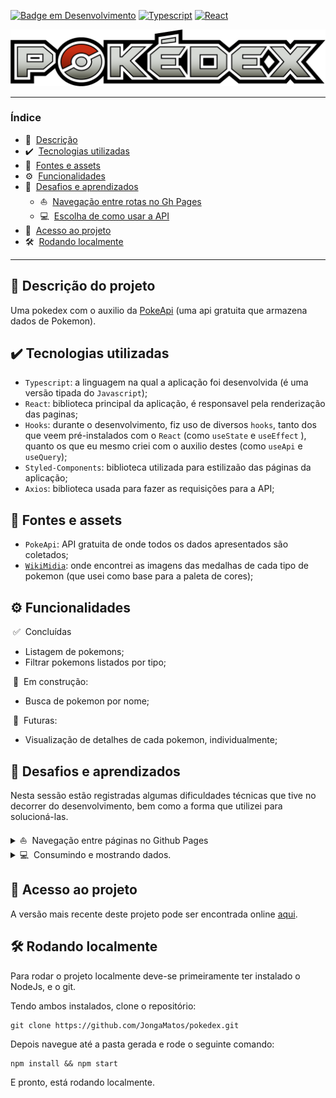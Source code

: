 
<span id="start">

[![Badge em Desenvolvimento](http://img.shields.io/static/v1?label=STATUS&message=EM%20DESENVOLVIMENTO&color=yellow&style=for-the-badge)](#start)
[![Typescript](http://img.shields.io/static/v1?label=Typescript&message=4.5.5&color=3178C6&style=for-the-badge)](#start)
[![React](http://img.shields.io/static/v1?label=React&message=17.0.2&color=61DAF9&style=for-the-badge)](#start)


[![Pokedex-logo](./src/assets/pokedex-banner.png)](#start)

---


### Índice
* 📄&nbsp; [Descrição](#---descrição-do-projeto)
* ✔️&nbsp; [Tecnologias utilizadas](#%EF%B8%8F---tecnologias-utilizadas)
* 📖&nbsp; [Fontes e assets](#--fontes-e-assets)
*  ⚙️&nbsp; [Funcionalidades]()
* 🤔&nbsp; [Desafios e aprendizados](#--desafios-e-aprendizados)
  * ⛵&nbsp; [Navegação entre rotas no Gh Pages](#--desafios-e-aprendizados)
  * 💻&nbsp; [Escolha de como usar a API](#--desafios-e-aprendizados)
* 📁&nbsp; [Acesso ao projeto](#--acesso-ao-projeto)
* 🛠️&nbsp; [Rodando localmente](#%EF%B8%8F--rodando-localmente)


---



## 📄   Descrição do projeto 

 Uma pokedex com o auxilio da [PokeApi](https://pokeapi.co/) (uma api gratuita que armazena dados de Pokemon).


## ✔️   Tecnologias utilizadas 
 - `Typescript`: a linguagem na qual a aplicação foi desenvolvida (é uma versão tipada do `Javascript`);
 - `React`: biblioteca principal da aplicação, é responsavel pela renderização das paginas;
 - `Hooks`: durante o desenvolvimento, fiz uso de diversos `hooks`, tanto dos que veem pré-instalados com o `React` (como `useState` e `useEffect` ), quanto os que eu mesmo criei com o auxilio destes (como `useApi` e `useQuery`);
 - `Styled-Components`: biblioteca utilizada para estilizaão das páginas da aplicação;
 - `Axios`: biblioteca usada para fazer as requisições para a API;


## 📖  Fontes e assets

 - `PokeApi`: API gratuita de onde todos os dados apresentados são coletados;
 - [`WikiMidia`](https://commons.wikimedia.org/wiki/Category:Pok%C3%A9mon_types_icons): onde encontrei as imagens das medalhas de cada tipo de pokemon (que usei como base para a paleta de cores);

## ⚙️  Funcionalidades

  &nbsp;✅&nbsp; Concluídas
   - Listagem de pokemons;
   - Filtrar pokemons listados por tipo;  

  &nbsp;🚧&nbsp; Em construção:
   - Busca de pokemon por nome;
  
  &nbsp;🔮&nbsp; Futuras:
   - Visualização de detalhes de cada pokemon, individualmente;

## 🤔  Desafios e aprendizados

 Nesta sessão estão registradas algumas dificuldades técnicas que tive no decorrer do desenvolvimento, bem como a forma que utilizei para solucioná-las.

<details>
<summary  >⛵&nbsp; Navegação entre páginas no Github Pages
</summary>
<br/>

<div style="margin-left: 1rem;">

 Essa foi a primeira aplicação com navegação entre páginas com rotas que adicionei ao Github Pages, e não demorou para que surgissem comportamentos inesperados.


### Índice

 - [Primeira dififuldade](#primeira-dificuldade)
 - [Segunda dificuldade](#segunda-dificuldade)


## Primeira dificuldade

 A primeira dificuldade foi observar que as páginas estavam todas em branco. Isso ocorreu pois era necessário adaptar a rota base de "/" para "/pokedex/", endereço onde o Gh Pages publicou a aplicação.

## Segunda dificuldade

 ### Comportamento observado

  A segunda foi quando notei problemas ao acessar rotas diferentes da rota base da aplicação, por exemplo:

  1. Se eu navegasse da rota base ('/pokedex/') para a rota de visualização de pokemons ('/pokedex/pokemons/') pela interface, tudo funcionaria como esperado. 
  2. Se tentasse recarregar a página nessa segunda rota ou acessar sua url diretamente, seria renderizada uma pagina do Gh Pages constando 'Erro 404, página não encontrada".


 ### Causas

  Após um pouco de pesquisa, descobri que isso ocorre porque o Gh Pages lida com "landind pages", e quando renderiza a rota ele busca o arquivo `index.html`, que no caso não existe para todas as rotas.

  Demorou um pouco para encontrar uma solução para este problema.Cheguei a cogitar deixar dessa forma, pois "é o comportamento normal da plataforma". Porém a ideia de alguem acessar a aplicação, ver tudo funcionando, para depois atualizar a página e se deparar com esse comportamento, me fez continuar buscando soluções.


 ### Solução

  Muitas das possíveis formas de solucionar o problema seriam inviáveis devido as limitações do Gh Pages. Por exemplo: rodar um servidor NodeJs, que garanta que que todas as rotas sejam "redirecionadas" pelo arquivo `index.html` (não é possível pois o ambiente do Github só permite arquivos estáticos).

  No final, solucionei de forma relativamente simples: alterei a estratégia de roteamento.

  A biblioteca `react-router-dom` (usada para navegação das rotas), possui um roteador diferente do "padrão" (`BrowserRouter`), chamado `HashRouter`. Neste roteador as rotas passam a ser relativas a um `#` (por exemplo: '/pokedex/' passa a ser '/pokedex/#' e '/pokedex/pokemons' vira '/pokedex/#/pokemons'), este caracter é interpretado pelo navegador como se estivesse tentando ir para uma região da mesma página, e consequentemente ele ainda busca o arquivo `index.html` da rota principal, permitindo acessar todas as rotas diretamente e recarregar a pagina sem problemas. 

</div>


</details>

<details>
<summary > 💻&nbsp; Consumindo e mostrando dados.</h3>
</summary>
<!-- <br> -->
<div style="margin-left: 1rem;">

 ### Índice
 
  0. [Recursos utilizados](#os-recursos-que-utlilizei)
  1. [A primeira estratégia](#1-primeira-estratégia)
  2. [A segunda estratégia](#2-segunda-estratégia)
  3. [A terceira estratégia](#3-terceira-estratégia)

 ## Os recursos que utlilizei
  1. A aplicação faz uso de dois endpoints da PokeApi:
     1. **/pokemon/:id** : que retorna todas as informações associadas a um pokemon que possui o id referenciado, me referirei a este endpoind como ***details***.
     2. **/pokemon/** : retorna uma lista de nomes e id's de pokemons, iniciando no query offset (valor padrão igual a zero) e retornando uma quantia de itens igual ao query limit (valor padrão igual a vinte), vou me referir a este endpoint como ***list***.
  2.  A cor dos cards na pagina de listar pokemons depende do tipo do pokemon, informação obtida com o endpoint ***details***.
  3.  As imagens dos pokemons são obtidas no repositório [sprites](https://github.com/PokeAPI/sprites), onde são nomeadas pelo id de cada pokemon (tornando fácil encontrar suas url's).


 Agora, sobre minhas estratégias e dificuldades:

 ## 1. Primeira estratégia

  ### 1.1. O ponto de partida

  De inicio eu havia tentado usar estes recursos da seguinte forma:

  1. Ao entrar na tela de listagem de pokemons, fazia uma requisição para o endpoint ***list***, pedindo o nome de todos os pokemons cadastrados (offset=0 e limit=1126);
  2. Com a função .map, renderizar um componente Card para cada pokemon com os dados obtidos e a imagem encontrada com o id.
  3. Dentro do componente Card se fazia uma requisição para o endpoint ***details***, alterando a cor de fundo da padrão para a cor que representa o tipo do pokemon.

  ### 1.2. Observações

  Fazendo as coisas desta forma, me deparei com alguns problemas:
  * A pagina se tornou extremamente pesada e lenta devido a quantidade de componentes renderizados;
  * As imagens demoravam muito para carregar tambem devido a grande quantidade;
  * A chamada por details em cada Card de forma individual aumentou muito a demora para que os mesmos obtivessem suas cores finais;

  No geral, a pagina estava longe de ser fluida e sua performance deixando muito a desejar.

  ### 1.3. Nova solução 

  Pensando em uma forma de otimizar este fluxo, pensei na [segunda estratégia](#2-segunda-estratégia);

 ## 2. Segunda estratégia

  ### 2.1. A ideia

  Minha primeira ideia de otmização foi diminuir a quantia de dados que precisam ser carregados, então:

  1. Passei a chamar ***list*** para pegar apenas uma porção do total de pokemons na pagina.
  2. Mostrar as informações da mesma forma da estratégia anterior.
  3. Adicionar um sistema de paginação, para poder navegar para a próxima pagina, onde uma porção diferente dos dados seriam carregados.

  ### 2.2. Comportamento observado

  Desta forma a pagina e seus componentes passaram a carregar de forma mais rapida, mas ainda podia-se perceber as imagens terminando de carregar e um delay para os Cards assumirem suas cores finais.

  ### 2.3. Ajuste

  Para passar uma maior impressão de fluidez, tive a ideia de colocar um timer na pagina. Depois de ***list*** retornar os dados iniciais, a pagina continuaria mostrando a tela de carregamento por alguns instantes a mais, enquanto isso as imagens e dados dos Cards terminariam de carregar (ocultas com a propriedade "display: none;" do CSS), dando uma maior sensação de fluidez.

  ### 2.4. Novo problema

  Com isso, meu problema inicial estava solucionado, mas acabei me deparando com outro. Na lista de funcionalidades que pretendia implementar, se encontram a possibilidade de filtrar os pokemons por tipo, e a possibilidade de pesquisar pokemons por nome (visualizando a melhor correspondencia). Ambas são funcionalidades que a PokeApi não traz suporte, então para implementa-las, seria necessário ter todas as informações disponiveis de forma simultanea.

  ### 2.5. Como resolver?

  Refletindo sobre como viabilisar estas funcionalidades, pensei na [terceira estratégia](#3-terceira-estratégia).

 ## 3. Terceira estratégia

</details>

 
## 📁  Acesso ao projeto

 A versão mais recente deste projeto pode ser encontrada online [aqui](https://jongamatos.github.io/pokedex/#/).



## 🛠️  Rodando localmente 

 Para rodar o projeto localmente deve-se primeiramente ter instalado o NodeJs, e o git.


 Tendo ambos instalados, clone o repositório:
 ```
 git clone https://github.com/JongaMatos/pokedex.git
 ```
 Depois navegue até a pasta gerada e rode o seguinte comando:

 ```
 npm install && npm start
 ```
 E pronto, está rodando localmente.













